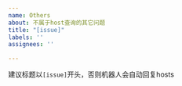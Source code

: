 ```yaml
---
name: Others
about: 不属于host查询的其它问题
title: "[issue]"
labels: ''
assignees: ''

---
```


建议标题以`[issue]`开头，否则机器人会自动回复hosts
